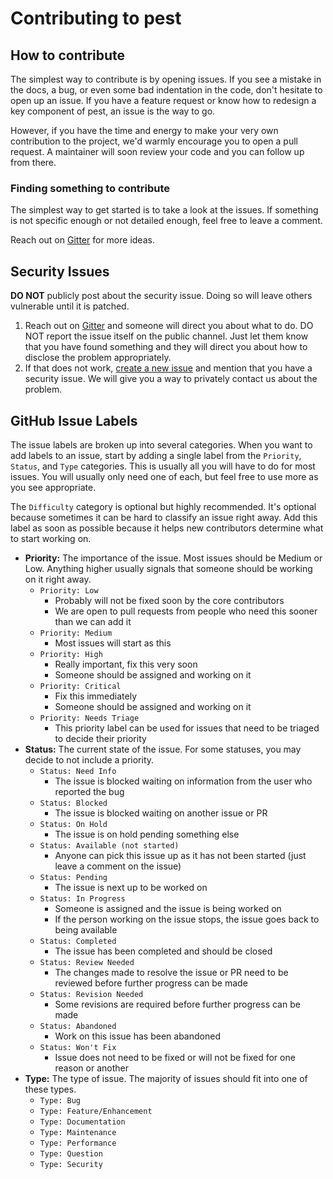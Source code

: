 # Contributing to pest

## How to contribute

The simplest way to contribute is by opening issues. If you see a mistake in the docs, a bug, or even some bad
indentation in the code, don't hesitate to open up an issue. If you have a feature request or know how to
redesign a key component of pest, an issue is the way to go.

However, if you have the time and energy to make your very own contribution to the project, we'd warmly
encourage you to open a pull request. A maintainer will soon review your code and you can follow up from there.

### Finding something to contribute

The simplest way to get started is to take a look at the issues. If something is not specific enough or not
detailed enough, feel free to leave a comment.

Reach out on [Gitter](https://gitter.im/pest-parser/pest) for more ideas.

## Security Issues

**DO NOT** publicly post about the security issue. Doing so will leave others vulnerable until it is patched.

1. Reach out on [Gitter](https://gitter.im/pest-parser/pest) and someone will direct you about what to do. 
   DO NOT report the issue itself on the public channel. Just let them know that you have found something
   and they will direct you about how to disclose the problem appropriately.
2. If that does not work, [create a new issue](https://github.com/pest-parser/pest/issues/new) and mention
   that you have a security issue. We will give you a way to privately contact us about the problem.

## GitHub Issue Labels

The issue labels are broken up into several categories. When you want to add labels to an issue,
start by adding a single label from the `Priority`, `Status`, and `Type` categories. This is usually
all you will have to do for most issues. You will usually only need one of each, but feel free to
use more as you see appropriate.

The `Difficulty` category is optional but highly recommended. It's optional because sometimes
it can be hard to classify an issue right away. Add this label as soon as possible because it
helps new contributors determine what to start working on.

* **Priority:** The importance of the issue. Most issues should be Medium or Low. Anything higher
  usually signals that someone should be working on it right away.
  * `Priority: Low`
    * Probably will not be fixed soon by the core contributors
    * We are open to pull requests from people who need this sooner than we can add it
  * `Priority: Medium`
    * Most issues will start as this
  * `Priority: High`
    * Really important, fix this very soon
    * Someone should be assigned and working on it
  * `Priority: Critical`
    * Fix this immediately
    * Someone should be assigned and working on it
  * `Priority: Needs Triage`
    * This priority label can be used for issues that need to be triaged to decide their priority
* **Status:** The current state of the issue. For some statuses, you may decide to not include a priority.
  * `Status: Need Info`
    * The issue is blocked waiting on information from the user who reported the bug
  * `Status: Blocked`
    * The issue is blocked waiting on another issue or PR
  * `Status: On Hold`
    * The issue is on hold pending something else
  * `Status: Available (not started)`
    * Anyone can pick this issue up as it has not been started (just leave a comment on the issue)
  * `Status: Pending`
    * The issue is next up to be worked on
  * `Status: In Progress`
    * Someone is assigned and the issue is being worked on
    * If the person working on the issue stops, the issue goes back to being available
  * `Status: Completed`
    * The issue has been completed and should be closed
  * `Status: Review Needed`
    * The changes made to resolve the issue or PR need to be reviewed before further progress can be made
  * `Status: Revision Needed`
    * Some revisions are required before further progress can be made
  * `Status: Abandoned`
    * Work on this issue has been abandoned
  * `Status: Won't Fix`
    * Issue does not need to be fixed or will not be fixed for one reason or another
* **Type:** The type of issue. The majority of issues should fit into one of these types.
  * `Type: Bug`
  * `Type: Feature/Enhancement`
  * `Type: Documentation`
  * `Type: Maintenance`
  * `Type: Performance`
  * `Type: Question`
  * `Type: Security`
